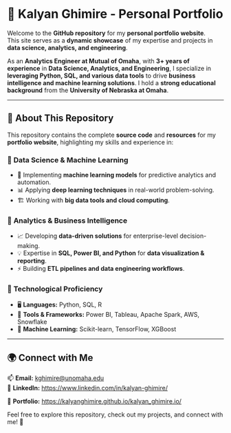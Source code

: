 # 🚀 Kalyan Ghimire - Personal Portfolio  

Welcome to the **GitHub repository** for my **personal portfolio website**.  
This site serves as a **dynamic showcase** of my expertise and projects in **data science, analytics, and engineering**.  

As an **Analytics Engineer at Mutual of Omaha**, with **3+ years of experience** in **Data Science, Analytics, and Engineering**, I specialize in **leveraging Python, SQL, and various data tools** to drive **business intelligence and machine learning solutions**. I hold a **strong educational background** from the **University of Nebraska at Omaha**.  

---

## 📌 About This Repository  

This repository contains the complete **source code** and **resources** for my **portfolio website**, highlighting my skills and experience in:  

### 🔹 **Data Science & Machine Learning**  
- 🧠 Implementing **machine learning models** for predictive analytics and automation.  
- 📊 Applying **deep learning techniques** in real-world problem-solving.  
- 🏗️ Working with **big data tools and cloud computing**.  

### 🔹 **Analytics & Business Intelligence**  
- 📈 Developing **data-driven solutions** for enterprise-level decision-making.  
- 💡 Expertise in **SQL, Power BI, and Python** for **data visualization & reporting**.  
- ⚡ Building **ETL pipelines and data engineering workflows**.  

### 🔹 **Technological Proficiency**  
- 🖥️ **Languages:** Python, SQL, R  
- 🔧 **Tools & Frameworks:** Power BI, Tableau, Apache Spark, AWS, Snowflake  
- 🤖 **Machine Learning:** Scikit-learn, TensorFlow, XGBoost  

---

## 🌍 **Connect with Me**  
📫 **Email:** kghimire@unomaha.edu  
💼 **LinkedIn:** https://www.linkedin.com/in/kalyan-ghimire/

📂 **Portfolio:** https://kalyanghimire.github.io/kalyan_ghimire.io/

Feel free to explore this repository, check out my projects, and connect with me! 🚀  
